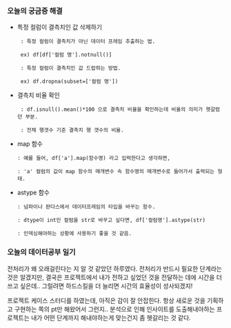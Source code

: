 ### 오늘의 궁금증 해결

- 특정 컬럼이 결측치인 값 삭제하기

       : 특정 컬럼이 결측치가 아닌 데이터 프레임 추출하는 법.

       ex) df[df['컬럼 명'].notnull()] 

       : 특정 컬럼이 결측치인 값 드랍하는 방법.

       ex) df.dropna(subset=['컬럼 명']) 

- 결측치 비율 확인

       : df.isnull().mean()*100 으로 결측치 비율을 확인하는데 비율의 의미가 헷갈렸던 부분.

       : 전체 행갯수 기준 결측치 행 갯수의 비율.

      

- map 함수

      : 예를 들어, df['a'].map(함수명) 라고 입력한다고 생각하면,

      : 'a' 컬럼의 값이 map 함수의 매개변수 속 함수명의 매개변수로 들어가서 출력되는 형태.

- astype 함수

      : 넘파이나 판다스에서 데이터프레임의 타입을 바꾸는 함수. 

      : dtype이 int인 컬럼을 str로 바꾸고 싶다면, df['컬럼명'].astype(str) 

      : 인덱싱해야하는 상황에 사용하기 좋을 것 같음.

### 오늘의 데이터공부 일기

전처리가 왜 오래걸린다는 지 알 것 같았던 하루였다. 전처리가 반드시 필요한 단계라는 것은 알겠지만, 결국은 프로젝트에서 내가 전하고 싶었던 것을 전달하는 데에 시간을 더 쓰고 싶은데.. 그럴려면 하드스킬을 더 늘리면 시간의 효율성이 성사되겠지! 

프로젝트 케이스 스터디를 하였는데, 아직은 감이 잘 안잡힌다. 항상 새로운 것을 기획하고 구현하는 쪽의 pt만 해왔어서 그런지.. 분석으로 인해 인사이트를 도출해내야하는 프로젝트는 내가 어떤 단계까지 해내야하는게 맞는건지 좀 헷갈리는 것 같다.
